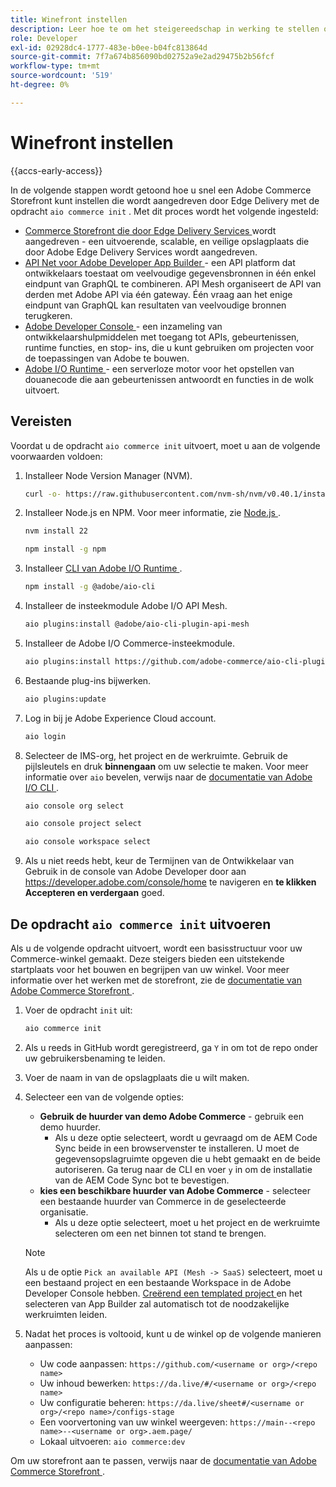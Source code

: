 ```yaml
---
title: Winefront instellen
description: Leer hoe te om het steigereedschap in werking te stellen om uw  [!DNL Adobe Commerce as a Cloud Service]  storefront te opstelling.
role: Developer
exl-id: 02928dc4-1777-483e-b0ee-b04fc813864d
source-git-commit: 7f7a674b856090bd02752a9e2ad29475b2b56fcf
workflow-type: tm+mt
source-wordcount: '519'
ht-degree: 0%

---
```


# Winefront instellen

{{accs-early-access}}

In de volgende stappen wordt getoond hoe u snel een Adobe Commerce Storefront kunt instellen die wordt aangedreven door Edge Delivery met de opdracht `aio commerce init` . Met dit proces wordt het volgende ingesteld:

* [ Commerce Storefront die door Edge Delivery Services ](https://experienceleague.adobe.com/developer/commerce/storefront/get-started/) wordt aangedreven - een uitvoerende, scalable, en veilige opslagplaats die door Adobe Edge Delivery Services wordt aangedreven.
* [ API Net voor Adobe Developer App Builder ](https://developer.adobe.com/graphql-mesh-gateway/mesh/) - een API platform dat ontwikkelaars toestaat om veelvoudige gegevensbronnen in één enkel eindpunt van GraphQL te combineren. API Mesh organiseert de API van derden met Adobe API via één gateway. Één vraag aan het enige eindpunt van GraphQL kan resultaten van veelvoudige bronnen terugkeren.
* [ Adobe Developer Console ](https://developer.adobe.com/developer-console/docs/guides/) - een inzameling van ontwikkelaarshulpmiddelen met toegang tot APIs, gebeurtenissen, runtime functies, en stop- ins, die u kunt gebruiken om projecten voor de toepassingen van Adobe te bouwen.
* [ Adobe I/O Runtime ](https://developer.adobe.com/runtime/docs/) - een serverloze motor voor het opstellen van douanecode die aan gebeurtenissen antwoordt en functies in de wolk uitvoert.

## Vereisten

Voordat u de opdracht `aio commerce init` uitvoert, moet u aan de volgende voorwaarden voldoen:

1. Installeer Node Version Manager (NVM).

   ```bash
   curl -o- https://raw.githubusercontent.com/nvm-sh/nvm/v0.40.1/install.sh | bash
   ```

1. Installeer Node.js en NPM. Voor meer informatie, zie [ Node.js ](https://nodejs.org/en/).

   ```bash
   nvm install 22
   ```

   ```bash
   npm install -g npm
   ```

1. Installeer [ CLI van Adobe I/O Runtime ](https://developer.adobe.com/runtime/docs/guides/tools/cli_install/).

   ```bash
   npm install -g @adobe/aio-cli
   ```

1. Installeer de insteekmodule Adobe I/O API Mesh.

   ```bash
   aio plugins:install @adobe/aio-cli-plugin-api-mesh
   ```

1. Installeer de Adobe I/O Commerce-insteekmodule.

   ```bash
   aio plugins:install https://github.com/adobe-commerce/aio-cli-plugin-commerce
   ```

1. Bestaande plug-ins bijwerken.

   ```bash
   aio plugins:update
   ```

1. Log in bij je Adobe Experience Cloud account.

   ```bash
   aio login
   ```

1. Selecteer de IMS-org, het project en de werkruimte. Gebruik de pijlsleutels en druk **binnengaan** om uw selectie te maken. Voor meer informatie over `aio` bevelen, verwijs naar de [ documentatie van Adobe I/O CLI ](https://github.com/adobe/aio-cli-plugin-console?tab=readme-ov-file#commands).

   ```bash
   aio console org select
   ```

   ```bash
   aio console project select
   ```

   ```bash
   aio console workspace select
   ```

1. Als u niet reeds hebt, keur de Termijnen van de Ontwikkelaar van Gebruik in de console van Adobe Developer door aan https://developer.adobe.com/console/home te navigeren en **te klikken Accepteren en verdergaan** goed.

## De opdracht `aio commerce init` uitvoeren

Als u de volgende opdracht uitvoert, wordt een basisstructuur voor uw Commerce-winkel gemaakt. Deze steigers bieden een uitstekende startplaats voor het bouwen en begrijpen van uw winkel. Voor meer informatie over het werken met de storefront, zie de [ documentatie van Adobe Commerce Storefront ](https://experienceleague.adobe.com/developer/commerce/storefront/).


1. Voer de opdracht `init` uit:

   ```bash
   aio commerce init
   ```

1. Als u reeds in GitHub wordt geregistreerd, ga `Y` in om tot de repo onder uw gebruikersbenaming te leiden.

1. Voer de naam in van de opslagplaats die u wilt maken.

1. Selecteer een van de volgende opties:

   * **Gebruik de huurder van demo Adobe Commerce** - gebruik een demo huurder.
      * Als u deze optie selecteert, wordt u gevraagd om de AEM Code Sync beide in een browservenster te installeren. U moet de gegevensopslagruimte opgeven die u hebt gemaakt en de beide autoriseren. Ga terug naar de CLI en voer `y` in om de installatie van de AEM Code Sync bot te bevestigen.
   * **kies een beschikbare huurder van Adobe Commerce** - selecteer een bestaande huurder van Commerce in de geselecteerde organisatie.
      * Als u deze optie selecteert, moet u het project en de werkruimte selecteren om een net binnen tot stand te brengen.

   >[!NOTE]
   >
   >Als u de optie `Pick an available API (Mesh -> SaaS)` selecteert, moet u een bestaand project en een bestaande Workspace in de Adobe Developer Console hebben. [ Creërend een templated project ](https://developer.adobe.com/developer-console/docs/guides/projects/projects-template/) en het selecteren van App Builder zal automatisch tot de noodzakelijke werkruimten leiden.

1. Nadat het proces is voltooid, kunt u de winkel op de volgende manieren aanpassen:

   * Uw code aanpassen: `https://github.com/<username or org>/<repo name>`
   * Uw inhoud bewerken: `https://da.live/#/<username or org>/<repo name>`
   * Uw configuratie beheren: `https://da.live/sheet#/<username or org>/<repo name>/configs-stage`
   * Een voorvertoning van uw winkel weergeven: `https://main--<repo name>--<username or org>.aem.page/`
   * Lokaal uitvoeren: `aio commerce:dev`

Om uw storefront aan te passen, verwijs naar de [ documentatie van Adobe Commerce Storefront ](https://experienceleague.adobe.com/developer/commerce/storefront/).
